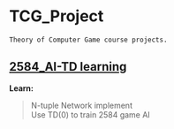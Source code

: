 # TCG_Project
`Theory of Computer Game course projects.`  

## [2584_AI-TD learning](https://github.com/sizzle0121/TCG_Project/tree/master/2584-AI-TD)  
__Learn:__  
>N-tuple Network implement  
Use TD(0) to train 2584 game AI  
